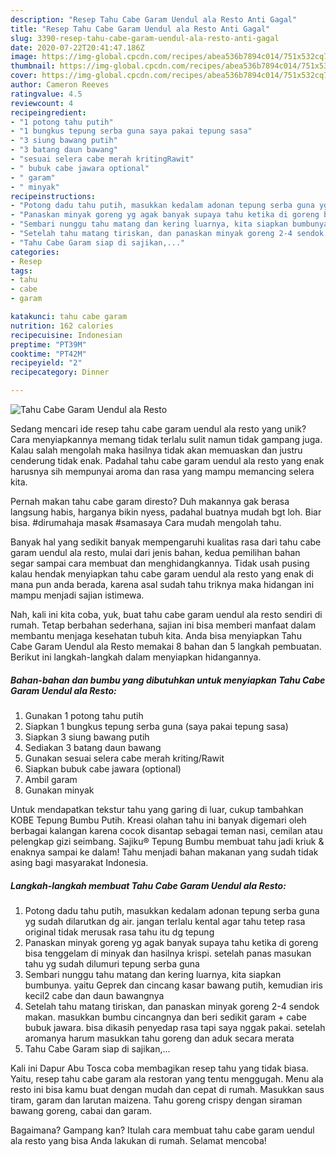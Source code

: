 ```yaml
---
description: "Resep Tahu Cabe Garam Uendul ala Resto Anti Gagal"
title: "Resep Tahu Cabe Garam Uendul ala Resto Anti Gagal"
slug: 3390-resep-tahu-cabe-garam-uendul-ala-resto-anti-gagal
date: 2020-07-22T20:41:47.186Z
image: https://img-global.cpcdn.com/recipes/abea536b7894c014/751x532cq70/tahu-cabe-garam-uendul-ala-resto-foto-resep-utama.jpg
thumbnail: https://img-global.cpcdn.com/recipes/abea536b7894c014/751x532cq70/tahu-cabe-garam-uendul-ala-resto-foto-resep-utama.jpg
cover: https://img-global.cpcdn.com/recipes/abea536b7894c014/751x532cq70/tahu-cabe-garam-uendul-ala-resto-foto-resep-utama.jpg
author: Cameron Reeves
ratingvalue: 4.5
reviewcount: 4
recipeingredient:
- "1 potong tahu putih"
- "1 bungkus tepung serba guna saya pakai tepung sasa"
- "3 siung bawang putih"
- "3 batang daun bawang"
- "sesuai selera cabe merah kritingRawit"
- " bubuk cabe jawara optional"
- " garam"
- " minyak"
recipeinstructions:
- "Potong dadu tahu putih, masukkan kedalam adonan tepung serba guna yg sudah dilarutkan dg air. jangan terlalu kental agar tahu tetep rasa original tidak merusak rasa tahu itu dg tepung"
- "Panaskan minyak goreng yg agak banyak supaya tahu ketika di goreng bisa tenggelam di minyak dan hasilnya krispi. setelah panas masukan tahu yg sudah dilumuri tepung serba guna"
- "Sembari nunggu tahu matang dan kering luarnya, kita siapkan bumbunya. yaitu Geprek dan cincang kasar bawang putih, kemudian iris kecil2 cabe dan daun bawangnya"
- "Setelah tahu matang tiriskan, dan panaskan minyak goreng 2-4 sendok makan. masukkan bumbu cincangnya dan beri sedikit garam + cabe bubuk jawara. bisa dikasih penyedap rasa tapi saya nggak pakai. setelah aromanya harum masukkan tahu goreng dan aduk secara merata"
- "Tahu Cabe Garam siap di sajikan,..."
categories:
- Resep
tags:
- tahu
- cabe
- garam

katakunci: tahu cabe garam 
nutrition: 162 calories
recipecuisine: Indonesian
preptime: "PT39M"
cooktime: "PT42M"
recipeyield: "2"
recipecategory: Dinner

---
```



![Tahu Cabe Garam Uendul ala Resto](https://img-global.cpcdn.com/recipes/abea536b7894c014/751x532cq70/tahu-cabe-garam-uendul-ala-resto-foto-resep-utama.jpg)

Sedang mencari ide resep tahu cabe garam uendul ala resto yang unik? Cara menyiapkannya memang tidak terlalu sulit namun tidak gampang juga. Kalau salah mengolah maka hasilnya tidak akan memuaskan dan justru cenderung tidak enak. Padahal tahu cabe garam uendul ala resto yang enak harusnya sih mempunyai aroma dan rasa yang mampu memancing selera kita.

Pernah makan tahu cabe garam diresto? Duh makannya gak berasa langsung habis, harganya bikin nyess, padahal buatnya mudah bgt loh. Biar bisa. #dirumahaja masak #samasaya Cara mudah mengolah tahu.

Banyak hal yang sedikit banyak mempengaruhi kualitas rasa dari tahu cabe garam uendul ala resto, mulai dari jenis bahan, kedua pemilihan bahan segar sampai cara membuat dan menghidangkannya. Tidak usah pusing kalau hendak menyiapkan tahu cabe garam uendul ala resto yang enak di mana pun anda berada, karena asal sudah tahu triknya maka hidangan ini mampu menjadi sajian istimewa.


Nah, kali ini kita coba, yuk, buat tahu cabe garam uendul ala resto sendiri di rumah. Tetap berbahan sederhana, sajian ini bisa memberi manfaat dalam membantu menjaga kesehatan tubuh kita. Anda bisa menyiapkan Tahu Cabe Garam Uendul ala Resto memakai 8 bahan dan 5 langkah pembuatan. Berikut ini langkah-langkah dalam menyiapkan hidangannya.

<!--inarticleads1-->

##### Bahan-bahan dan bumbu yang dibutuhkan untuk menyiapkan Tahu Cabe Garam Uendul ala Resto:

1. Gunakan 1 potong tahu putih
1. Siapkan 1 bungkus tepung serba guna (saya pakai tepung sasa)
1. Siapkan 3 siung bawang putih
1. Sediakan 3 batang daun bawang
1. Gunakan sesuai selera cabe merah kriting/Rawit
1. Siapkan  bubuk cabe jawara (optional)
1. Ambil  garam
1. Gunakan  minyak


Untuk mendapatkan tekstur tahu yang garing di luar, cukup tambahkan KOBE Tepung Bumbu Putih. Kreasi olahan tahu ini banyak digemari oleh berbagai kalangan karena cocok disantap sebagai teman nasi, cemilan atau pelengkap gizi seimbang. Sajiku® Tepung Bumbu membuat tahu jadi kriuk &amp; enaknya sampai ke dalam! Tahu menjadi bahan makanan yang sudah tidak asing bagi masyarakat Indonesia. 

<!--inarticleads2-->

##### Langkah-langkah membuat Tahu Cabe Garam Uendul ala Resto:

1. Potong dadu tahu putih, masukkan kedalam adonan tepung serba guna yg sudah dilarutkan dg air. jangan terlalu kental agar tahu tetep rasa original tidak merusak rasa tahu itu dg tepung
1. Panaskan minyak goreng yg agak banyak supaya tahu ketika di goreng bisa tenggelam di minyak dan hasilnya krispi. setelah panas masukan tahu yg sudah dilumuri tepung serba guna
1. Sembari nunggu tahu matang dan kering luarnya, kita siapkan bumbunya. yaitu Geprek dan cincang kasar bawang putih, kemudian iris kecil2 cabe dan daun bawangnya
1. Setelah tahu matang tiriskan, dan panaskan minyak goreng 2-4 sendok makan. masukkan bumbu cincangnya dan beri sedikit garam + cabe bubuk jawara. bisa dikasih penyedap rasa tapi saya nggak pakai. setelah aromanya harum masukkan tahu goreng dan aduk secara merata
1. Tahu Cabe Garam siap di sajikan,...


Kali ini Dapur Abu Tosca coba membagikan resep tahu yang tidak biasa. Yaitu, resep tahu cabe garam ala restoran yang tentu menggugah. Menu ala resto ini bisa kamu buat dengan mudah dan cepat di rumah. Masukkan saus tiram, garam dan larutan maizena. Tahu goreng crispy dengan siraman bawang goreng, cabai dan garam. 

Bagaimana? Gampang kan? Itulah cara membuat tahu cabe garam uendul ala resto yang bisa Anda lakukan di rumah. Selamat mencoba!
